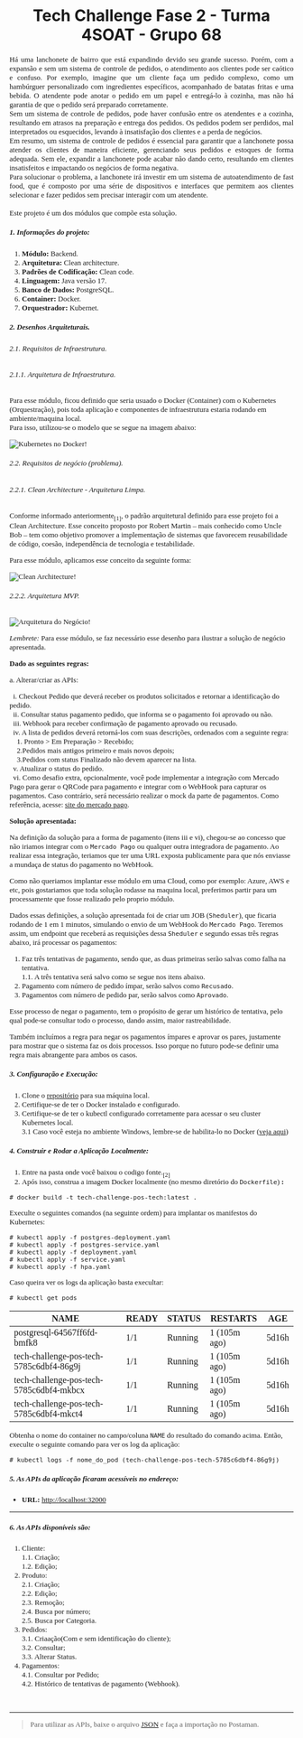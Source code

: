 <h1 align="center">Tech Challenge Fase 2 - Turma 4SOAT - Grupo 68</h1>

<span style="font-family:Times New Roman; font-size:13px;">

<div align="justify">
Há uma lanchonete de bairro que está expandindo devido seu grande sucesso. Porém, com a expansão e sem um sistema de controle de pedidos, o atendimento aos clientes pode ser caótico e confuso. Por exemplo, imagine que um cliente faça um pedido complexo, como um hambúrguer personalizado com ingredientes específicos, acompanhado de batatas fritas e uma bebida. O atendente pode anotar o pedido em um papel e entregá-lo à cozinha, mas não há garantia de que o pedido será preparado corretamente.<br/>
Sem um sistema de controle de pedidos, pode haver confusão entre os atendentes e a cozinha, resultando em atrasos na preparação e entrega dos pedidos. Os pedidos podem ser perdidos, mal interpretados ou esquecidos, levando à insatisfação dos clientes e a perda de negócios.<br/>
Em resumo, um sistema de controle de pedidos é essencial para garantir que a lanchonete possa atender os clientes de maneira eficiente, gerenciando seus pedidos e estoques de forma adequada. Sem ele, expandir a lanchonete pode acabar não dando certo, resultando em clientes insatisfeitos e impactando os negócios de forma negativa.<br/>
Para solucionar o problema, a lanchonete irá investir em um sistema de autoatendimento de fast food, que é composto por uma série de dispositivos e interfaces que permitem aos clientes selecionar e fazer pedidos sem precisar interagir com um atendente.<br/><br/>
Este projeto é um dos módulos que compõe esta solução.
</div>

##### 1. Informações do projeto:

1. **Módulo:** Backend.
1. **Arquitetura:** Clean architecture.
1. **Padrões de Codificação:** Clean code.
1. **Linguagem:** Java versão 17.
1. **Banco de Dados:** PostgreSQL. 
1. **Container:** Docker.
1. **Orquestrador:** Kubernet.


##### 2. Desenhos Arquiteturais.

###### 2.1. Requisitos de Infraestrutura.

###### 2.1.1. Arquitetura de Infraestrutura.

Para esse módulo, ficou definido que seria usuado o Docker (Container) com o Kubernetes (Orquestração), pois toda aplicação e componentes de infraestrutura  estaria rodando em ambiente/maquina local. <br/>
Para isso, utilizou-se o modelo que se segue na imagem abaixo:

![Kubernetes no Docker!](src/main/resources/images/kubernetes-in-docker.png "Arquitetura do Kubernetes rodando no Docker")

###### 2.2. Requisitos de negócio (problema).

###### 2.2.1. Clean Architecture - Arquitetura Limpa.
Conforme informado anteriormente<sub>[1]</sub>, o padrão arquitetural definido para esse projeto foi a Clean Architecture. Esse conceito proposto por Robert Martin – mais conhecido como Uncle Bob – tem como objetivo promover a implementação de sistemas que favorecem reusabilidade de código, coesão, independência de tecnologia e testabilidade.

Para esse módulo, aplicamos esse conceito da seguinte forma:

![Clean Architecture!](src/main/resources/images/clean-architecture.png "Clean Architecture")


###### 2.2.2. Arquitetura MVP.
![Arquitetura do Negócio!](src/main/resources/images/arquitetura-negocio.png "Arquitetura do Negócio")


*Lembrete:* Para esse módulo, se faz necessário esse desenho para ilustrar a solução de negócio apresentada.

**Dado as seguintes regras:** 

a. 	Alterar/criar as APIs: 
             
&nbsp;&nbsp;i.	Checkout Pedido que deverá receber os produtos solicitados e retornar a identificação do pedido.<br/>
&nbsp;&nbsp;ii.	Consultar status pagamento pedido, que informa se o pagamento foi aprovado ou não.<br/>
&nbsp;&nbsp;iii. Webhook para receber confirmação de pagamento aprovado ou recusado.<br/>
&nbsp;&nbsp;iv. A lista de pedidos deverá retorná-los com suas descrições, ordenados com a seguinte regra: <br/>
&nbsp;&nbsp;&nbsp;&nbsp;1. Pronto > Em Preparação > Recebido;<br/>
&nbsp;&nbsp;&nbsp;&nbsp;2.Pedidos mais antigos primeiro e mais novos depois;<br/>
&nbsp;&nbsp;&nbsp;&nbsp;3.Pedidos com status Finalizado não devem aparecer na lista.<br/>
&nbsp;&nbsp;v.	Atualizar o status do pedido.<br/>
&nbsp;&nbsp;vi.	Como desafio extra, opcionalmente, você pode implementar a integração com Mercado Pago para gerar o QRCode para pagamento e integrar com o WebHook para capturar os pagamentos. Caso contrário, será necessário realizar o mock da parte de pagamentos. Como referência, acesse: <a href="https://www.mercadopago.com.br/developers/pt/docs/qr-code/integration-configuration/qr-dynamic/integration" rel="noopener" target="_blank">site do mercado pago</a>.


**Solução apresentada:**

Na definição da solução para a forma de pagamento (itens iii e vi), chegou-se ao concesso que não iriamos integrar com o `Mercado Pago` ou qualquer outra integradora de pagamento. Ao realizar essa integração, teriamos que ter uma URL exposta publicamente para que nós enviasse a mundaça de status do pagamento no WebHook. 

Como não queriamos implantar esse módulo em uma Cloud, como por exemplo: Azure, AWS e etc, pois gostariamos que toda solução rodasse na maquina local, preferimos partir para um processamente que fosse realizado pelo proprio módulo.

Dados essas definições, a solução apresentada foi de criar um JOB (`Sheduler`), que ficaria rodando de 1 em 1 minutos, simulando o envio de um WebHook do `Mercado Pago`. Teremos assim, um endpoint que receberá as requisições dessa `Sheduler` e segundo essas três regras abaixo, irá processar os pagamentos:

1. Faz três tentativas de pagamento, sendo que, as duas primeiras serão salvas como falha na tentativa. <br/>
 1.1. A três tentativa será salvo como se segue nos itens abaixo.
1. Pagamento com número de pedido ímpar, serão salvos como `Recusado`.
1. Pagamentos com número de pedido par, serão salvos como `Aprovado`.


Esse processo de negar o pagamento, tem o propósito de gerar um histórico de tentativa, pelo qual pode-se consultar todo o processo, dando assim, maior rastreabilidade. 

Também incluímos a regra para negar os pagamentos ímpares e aprovar os pares, justamente para mostrar que o sistema faz os dois processos. Isso porque no futuro pode-se definir uma regra mais abrangente para ambos os casos. 

##### 3. Configuração e Execução: 

1. Clone o [repositório](https://github.com/gleniomontovani/tech-challenge-pos-tech.git) para sua máquina local.
1. Certifique-se de ter o Docker instalado e configurado.
1. Certifique-se de ter o kubectl configurado corretamente para acessar o seu cluster Kubernetes local. <br>
3.1 Caso você esteja no ambiente Windows, lembre-se de habilita-lo no Docker ([veja aqui](https://birthday.play-with-docker.com/kubernetes-docker-desktop/))

##### 4. Construir e Rodar a Aplicação Localmente:

1. Entre na pasta onde você baixou o codigo fonte.<sub>[2]</sub>
2. Após isso, construa a imagem Docker localmente (no mesmo diretório do `Dockerfile`) **:**

```
# docker build -t tech-challenge-pos-tech:latest . 
```

Execulte o seguintes comandos (na seguinte ordem) para implantar os manifestos do Kubernetes:

```
# kubectl apply -f postgres-deployment.yaml
# kubectl apply -f postgres-service.yaml
# kubectl apply -f deployment.yaml
# kubectl apply -f service.yaml
# kubectl apply -f hpa.yaml
```

Caso queira ver os logs da aplicação basta execultar:

```
# kubectl get pods 
```

|NAME         							    |READY |STATUS |RESTARTS    |AGE  |
|-------------------------------------------|------|-------|------------|-----|
|postgresql-64567ff6fd-bmfk8 			    | 1/1  |Running|1 (105m ago)|5d16h|    
|tech-challenge-pos-tech-5785c6dbf4-86g9j   | 1/1  |Running|1 (105m ago)|5d16h|
|tech-challenge-pos-tech-5785c6dbf4-mkbcx	| 1/1  |Running|1 (105m ago)|5d16h|
|tech-challenge-pos-tech-5785c6dbf4-mkct4	| 1/1  |Running|1 (105m ago)|5d16h|

Obtenha o nome do container no campo/coluna `NAME` do resultado do comando acima. Então, execulte o seguinte comando para ver os log da aplicação:

```
# kubectl logs -f nome_do_pod (tech-challenge-pos-tech-5785c6dbf4-86g9j)
```


##### 5. As APIs da aplicação ficaram acessíveis no endereço: 

- **URL:** [http://localhost:32000](http://localhost:32000)


---
##### 6. As APIs disponíveis são: &nbsp;

1. Cliente:   
 1.1. Criação;    
 1.2. Edição;  
1. Produto:   
 2.1. Criação;   
 2.2. Edição;  
 2.3. Remoção;   
 2.4. Busca por número;   
 2.5. Busca por Categoria.
1. Pedidos: <br>
 3.1. Criaação(Com e sem identificação do cliente); <br>
 3.2. Consultar; <br>
 3.3. Alterar Status.
1. Pagamentos:   
 4.1. Consultar por Pedido; <br>
 4.2. Histórico de tentativas de pagamento (Webhook).

&nbsp;

---

>Para utilizar as APIs, baixe o arquivo [JSON](https://github.com/gleniomontovani/tech-challenge-pos-tech/blob/main/Tech-challenge.postman_collection.json) e faça a importação no Postaman.

&nbsp;&nbsp;

</span>